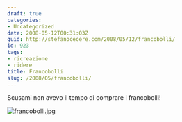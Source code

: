 ```yaml
---
draft: true
categories:
- Uncategorized
date: 2008-05-12T00:31:03Z
guid: http://stefanocecere.com/2008/05/12/francobolli/
id: 923
tags:
- ricreazione
- ridere
title: Francobolli
slug: /2008/05/francobolli/
---
```


Scusami non avevo il tempo di comprare i francobolli!

![francobolli.jpg](http://stefanocecere.com/wp-content/uploads/sites/3/2008/05/francobolli.jpg)